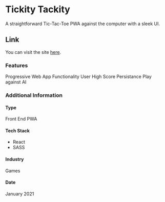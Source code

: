 # Tickity Tackity
A straightforward Tic-Tac-Toe PWA against the computer with a sleek UI.

## Link
You can visit the site [here](https://tickity-tackity.netlify.app/).

### Features
Progressive Web App Functionality
User High Score Persistance
Play against AI

### Additional Information

#### Type
Front End PWA

#### Tech Stack
* React
* SASS

#### Industry
Games

#### Date
January 2021






